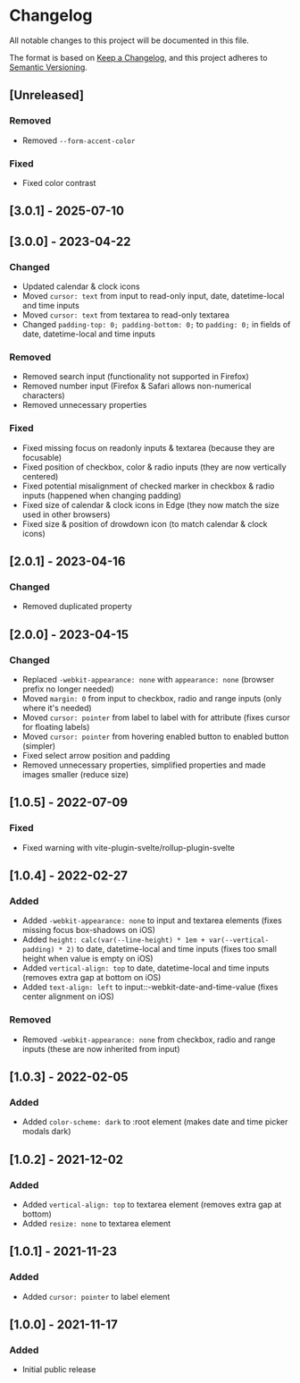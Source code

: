 # Changelog

All notable changes to this project will be documented in this file.

The format is based on [Keep a Changelog](https://keepachangelog.com/en/1.0.0/),
and this project adheres to [Semantic Versioning](https://semver.org/spec/v2.0.0.html).


## [Unreleased]

### Removed

- Removed `--form-accent-color`

### Fixed

- Fixed color contrast


## [3.0.1] - 2025-07-10


## [3.0.0] - 2023-04-22

### Changed

- Updated calendar & clock icons
- Moved `cursor: text` from input to read-only input, date, datetime-local and time inputs
- Moved `cursor: text` from textarea to read-only textarea
- Changed `padding-top: 0; padding-bottom: 0;` to `padding: 0;` in fields of date, datetime-local and time inputs

### Removed

- Removed search input (functionality not supported in Firefox)
- Removed number input (Firefox & Safari allows non-numerical characters)
- Removed unnecessary properties

### Fixed

- Fixed missing focus on readonly inputs & textarea (because they are focusable)
- Fixed position of checkbox, color & radio inputs (they are now vertically centered)
- Fixed potential misalignment of checked marker in checkbox & radio inputs (happened when changing padding)
- Fixed size of calendar & clock icons in Edge (they now match the size used in other browsers)
- Fixed size & position of drowdown icon (to match calendar & clock icons)


## [2.0.1] - 2023-04-16

### Changed

- Removed duplicated property


## [2.0.0] - 2023-04-15

### Changed

- Replaced `-webkit-appearance: none` with `appearance: none` (browser prefix no longer needed)
- Moved `margin: 0` from input to checkbox, radio and range inputs (only where it's needed)
- Moved `cursor: pointer` from label to label with for attribute (fixes cursor for floating labels)
- Moved `cursor: pointer` from hovering enabled button to enabled button (simpler)
- Fixed select arrow position and padding
- Removed unnecessary properties, simplified properties and made images smaller (reduce size)


## [1.0.5] - 2022-07-09

### Fixed

- Fixed warning with vite-plugin-svelte/rollup-plugin-svelte


## [1.0.4] - 2022-02-27

### Added

- Added `-webkit-appearance: none` to input and textarea elements (fixes missing focus box-shadows on iOS)
- Added `height: calc(var(--line-height) * 1em + var(--vertical-padding) * 2)` to date, datetime-local and time inputs (fixes too small height when value is empty on iOS)
- Added `vertical-align: top` to date, datetime-local and time inputs (removes extra gap at bottom on iOS)
- Added `text-align: left` to input::-webkit-date-and-time-value (fixes center alignment on iOS)

### Removed

- Removed `-webkit-appearance: none` from checkbox, radio and range inputs (these are now inherited from input)


## [1.0.3] - 2022-02-05

### Added

- Added `color-scheme: dark` to :root element (makes date and time picker modals dark)


## [1.0.2] - 2021-12-02

### Added

- Added `vertical-align: top` to textarea element (removes extra gap at bottom)
- Added `resize: none` to textarea element


## [1.0.1] - 2021-11-23

### Added

- Added `cursor: pointer` to label element


## [1.0.0] - 2021-11-17

### Added

- Initial public release
